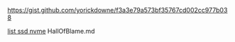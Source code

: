https://gist.github.com/yorickdowne/f3a3e79a573bf35767cd002cc977b038

[list ssd nvme](HallOfBlame.md) HallOfBlame.md
